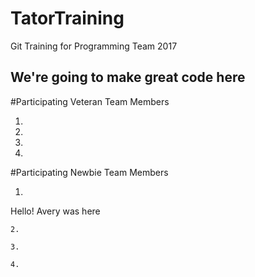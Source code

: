 # TatorTraining
Git Training for Programming Team 2017

## We're going to make great code here

#Participating Veteran Team Members

1.

2.

3.

4.

#Participating Newbie Team Members
1. ```
Hello! Avery was here
```
2.

3.

4.
